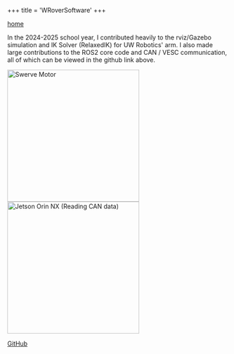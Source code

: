 +++
title = 'WRoverSoftware'
+++

<a href="../index.html">home</a>

<link rel="stylesheet" href="../style.css">

In the 2024-2025 school year, I contributed heavily to the rviz/Gazebo simulation and IK Solver (RelaxedIK) for UW Robotics' arm. I also made large contributions to the ROS2 core code and CAN / VESC communication, all of which can be viewed in the github link above. 

<img src="/swerveMotor.jpg" alt="Swerve Motor" width="300">
<img src="/jetsonOrinNX.jpg" alt="Jetson Orin NX (Reading CAN data)" width="300">

<a href="https://github.com/WisconsinRobotics/WRoverSoftware" target="_blank">GitHub</a>